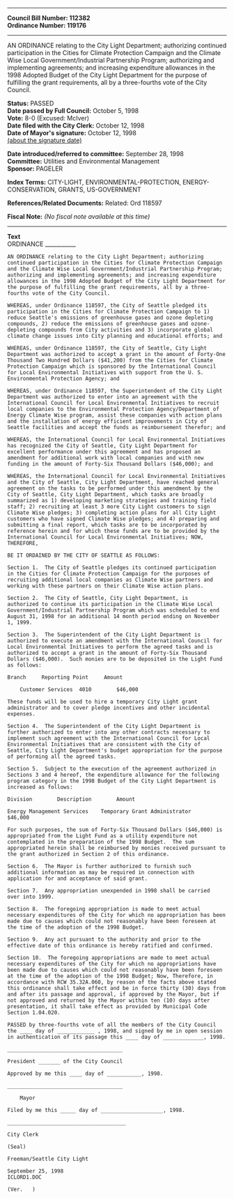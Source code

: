 * * * * *  
  
**Council Bill Number: [](#h0)[](#h2)112382**   
**Ordinance Number: 119176**  
  
* * * * *  
  
AN ORDINANCE relating to the City Light Department; authorizing continued participation in the Cities for Climate Protection Campaign and the Climate Wise Local Government/Industrial Partnership Program; authorizing and implementing agreements; and increasing expenditure allowances in the 1998 Adopted Budget of the City Light Department for the purpose of fulfilling the grant requirements, all by a three-fourths vote of the City Council.  
  
**Status:** PASSED   
**Date passed by Full Council:** October 5, 1998   
**Vote:** 8-0 (Excused: McIver)   
**Date filed with the City Clerk:** October 12, 1998   
**Date of Mayor's signature:** October 12, 1998   
[(about the signature date)](/~public/approvaldate.htm)   
  
  
**Date introduced/referred to committee:** September 28, 1998   
**Committee:** Utilities and Environmental Management   
**Sponsor:** PAGELER   
  
**Index Terms:** CITY-LIGHT, ENVIRONMENTAL-PROTECTION, ENERGY-CONSERVATION, GRANTS, US-GOVERNMENT  
  
**References/Related Documents:** Related: Ord 118597  
  
**Fiscal Note:** *(No fiscal note available at this time)*  
  
* * * * *  
  
**Text**  
    ORDINANCE ___________  
  
    AN ORDINANCE relating to the City Light Department; authorizing  
    continued participation in the Cities for Climate Protection Campaign  
    and the Climate Wise Local Government/Industrial Partnership Program;  
    authorizing and implementing agreements; and increasing expenditure  
    allowances in the 1998 Adopted Budget of the City Light Department for  
    the purpose of fulfilling the grant requirements, all by a three-  
    fourths vote of the City Council.  
  
    WHEREAS, under Ordinance 118597, the City of Seattle pledged its  
    participation in the Cities for Climate Protection Campaign to 1)  
    reduce Seattle's emissions of greenhouse gases and ozone depleting  
    compounds, 2) reduce the emissions of greenhouse gases and ozone-  
    depleting compounds from City activities and 3) incorporate global  
    climate change issues into City planning and educational efforts; and  
  
    WHEREAS, under Ordinance 118597, the City of Seattle, City Light  
    Department was authorized to accept a grant in the amount of Forty-One  
    Thousand Two Hundred Dollars ($41,200) from the Cities for Climate  
    Protection Campaign which is sponsored by the International Council  
    for Local Environmental Initiatives with support from the U. S.  
    Environmental Protection Agency; and  
  
    WHEREAS, under Ordinance 118597, the Superintendent of the City Light  
    Department was authorized to enter into an agreement with the  
    International Council for Local Environmental Initiatives to recruit  
    local companies to the Environmental Protection Agency/Department of  
    Energy Climate Wise program, assist these companies with action plans  
    and the installation of energy efficient improvements in City of  
    Seattle facilities and accept the funds as reimbursement therefor; and  
  
    WHEREAS, the International Council for Local Environmental Initiatives  
    has recognized the City of Seattle, City Light Department for  
    excellent performance under this agreement and has proposed an  
    amendment for additional work with local companies and with new  
    funding in the amount of Forty-Six Thousand Dollars ($46,000); and  
  
    WHEREAS, the International Council for Local Environmental Initiatives  
    and the City of Seattle, City Light Department, have reached general  
    agreement on the tasks to be performed under this amendment by the  
    City of Seattle, City Light Department, which tasks are broadly  
    summarized as 1) developing marketing strategies and training field  
    staff; 2) recruiting at least 3 more City Light customers to sign  
    Climate Wise pledges; 3) completing action plans for all City Light  
    customers who have signed Climate Wise pledges; and 4) preparing and  
    submitting a final report, which tasks are to be incorporated by  
    reference herein and for which these funds are to be provided by the  
    International Council for Local Environmental Initiatives; NOW,  
    THEREFORE,  
  
    BE IT ORDAINED BY THE CITY OF SEATTLE AS FOLLOWS:  
  
    Section 1.  The City of Seattle pledges its continued participation  
    in the Cities for Climate Protection Campaign for the purposes of  
    recruiting additional local companies as Climate Wise partners and  
    working with these partners on their Climate Wise action plans.  
  
    Section 2.  The City of Seattle, City Light Department, is  
    authorized to continue its participation in the Climate Wise Local  
    Government/Industrial Partnership Program which was scheduled to end  
    August 31, 1998 for an additional 14 month period ending on November  
    1, 1999.  
  
    Section 3.  The Superintendent of the City Light Department is  
    authorized to execute an amendment with the International Council for  
    Local Environmental Initiatives to perform the agreed tasks and is  
    authorized to accept a grant in the amount of Forty-Six Thousand  
    Dollars ($46,000).  Such monies are to be deposited in the Light Fund  
    as follows:  
  
    Branch     Reporting Point     Amount  
  
        Customer Services  4010        $46,000  
  
    These funds will be used to hire a temporary City Light grant  
    administrator and to cover pledge incentives and other incidental  
    expenses.  
  
    Section 4.  The Superintendent of the City Light Department is  
    further authorized to enter into any other contracts necessary to  
    implement such agreement with the International Council for Local  
    Environmental Initiatives that are consistent with the City of  
    Seattle, City Light Department's budget appropriation for the purpose  
    of performing all the agreed tasks.  
  
    Section 5.  Subject to the execution of the agreement authorized in  
    Sections 3 and 4 hereof, the expenditure allowance for the following  
    program category in the 1998 Budget of the City Light Department is  
    increased as follows:  
  
    Division        Description        Amount  
  
    Energy Management Services    Temporary Grant Administrator  
    $46,000  
  
    For such purposes, the sum of Forty-Six Thousand Dollars ($46,000) is  
    appropriated from the Light Fund as a utility expenditure not  
    contemplated in the preparation of the 1998 Budget.  The sum  
    appropriated herein shall be reimbursed by monies received pursuant to  
    the grant authorized in Section 2 of this ordinance.  
  
    Section 6.  The Mayor is further authorized to furnish such  
    additional information as may be required in connection with  
    application for and acceptance of said grant.  
  
    Section 7.  Any appropriation unexpended in 1998 shall be carried  
    over into 1999.  
  
    Section 8.  The foregoing appropriation is made to meet actual  
    necessary expenditures of the City for which no appropriation has been  
    made due to causes which could not reasonably have been foreseen at  
    the time of the adoption of the 1998 Budget.  
  
    Section 9.  Any act pursuant to the authority and prior to the  
    effective date of this ordinance is hereby ratified and confirmed.  
  
    Section 10.  The foregoing appropriations are made to meet actual  
    necessary expenditures of the City for which no appropriations have  
    been made due to causes which could not reasonably have been foreseen  
    at the time of the adoption of the 1998 Budget; Now, Therefore, in  
    accordance with RCW 35.32A.060, by reason of the facts above stated  
    this ordinance shall take effect and be in force thirty (30) days from  
    and after its passage and approval, if approved by the Mayor, but if  
    not approved and returned by the Mayor within ten (10) days after  
    presentation, it shall take effect as provided by Municipal Code  
    Section 1.04.020.  
  
    PASSED by three-fourths vote of all the members of the City Council  
    the ____ day of ____________ , 1998, and signed by me in open session  
    in authentication of its passage this ____ day of _____________, 1998.  
  
    _____________________________________  
  
    President _______ of the City Council  
  
    Approved by me this ____ day of ___________, 1998.  
  
    _____________________________________  
  
        Mayor  
  
    Filed by me this _____ day of ____________________, 1998.  
  
    ______________________________________  
  
    City Clerk  
  
    (Seal)  
  
    Freeman/Seattle City Light  
  
    September 25, 1998  
    ICLORD1.DOC  
  
    (Ver.   )  
